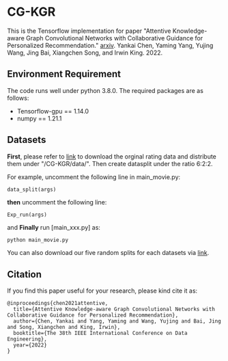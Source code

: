 # CG-KGR
This is the Tensorflow implementation for paper "Attentive Knowledge-aware Graph Convolutional Networks with Collaborative Guidance for Personalized Recommendation." [arxiv](https://arxiv.org/pdf/2109.02046.pdf). Yankai Chen, Yaming Yang, Yujing Wang, Jing Bai, Xiangchen Song, and Irwin King. 2022. 


## Environment Requirement

The code runs well under python 3.8.0. The required packages are as follows:

- Tensorflow-gpu == 1.14.0
- numpy == 1.21.1

## Datasets
**First**, please refer to [link](https://drive.google.com/file/d/1rnhNBNgiN76Gjd81vXEn34PCESrkrwQv/view?usp=sharing) to download the orginal rating data and distribute them under "/CG-KGR/data/". Then create datasplit under the ratio 6:2:2.

For example, uncomment the following line in main_movie.py:
```
data_split(args)
```
**then** uncomment the following line:

```
Exp_run(args)
```
and **Finally** run [main_xxx.py] as: 
```bash
python main_movie.py
```

You can also download our five random splits for each datasets via [link](https://drive.google.com/file/d/1YlMqQl4pxnV2cwfJnsmAw_4tfmfDYNcN/view?usp=sharing). 


## Citation
If you find this paper useful for your research, please kind cite it as:

```
@inproceedings{chen2021attentive,
  title={Attentive Knowledge-aware Graph Convolutional Networks with Collaborative Guidance for Personalized Recommendation},
  author={Chen, Yankai and Yang, Yaming and Wang, Yujing and Bai, Jing and Song, Xiangchen and King, Irwin},
  booktitle={The 38th IEEE International Conference on Data Engineering},
  year={2022} 
}
```
